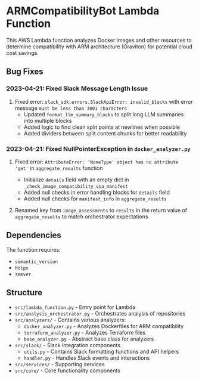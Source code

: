 # ARMCompatibilityBot Lambda Function

This AWS Lambda function analyzes Docker images and other resources to determine compatibility with ARM architecture (Graviton) for potential cloud cost savings.

## Bug Fixes

### 2023-04-21: Fixed Slack Message Length Issue

1. Fixed error: `slack_sdk.errors.SlackApiError: invalid_blocks` with error message `must be less than 3001 characters`
   - Updated `format_llm_summary_blocks` to split long LLM summaries into multiple blocks
   - Added logic to find clean split points at newlines when possible
   - Added dividers between split content chunks for better readability

### 2023-04-21: Fixed NullPointerException in `docker_analyzer.py`

1. Fixed error: `AttributeError: 'NoneType' object has no attribute 'get'` in `aggregate_results` function

   - Initialize `details` field with an empty dict in `_check_image_compatibility_via_manifest`
   - Added null checks in error handling blocks for `details` field
   - Added null checks for `manifest_info` in `aggregate_results`

2. Renamed key from `image_assessments` to `results` in the return value of `aggregate_results` to match orchestrator expectations

## Dependencies

The function requires:

- `semantic_version`
- `httpx`
- `semver`

## Structure

- `src/lambda_function.py` - Entry point for Lambda
- `src/analysis_orchestrator.py` - Orchestrates analysis of repositories
- `src/analyzers/` - Contains various analyzers:
  - `docker_analyzer.py` - Analyzes Dockerfiles for ARM compatibility
  - `terraform_analyzer.py` - Analyzes Terraform files
  - `base_analyzer.py` - Abstract base class for analyzers
- `src/slack/` - Slack integration components
  - `utils.py` - Contains Slack formatting functions and API helpers
  - `handler.py` - Handles Slack events and interactions
- `src/services/` - Supporting services
- `src/core/` - Core functionality components
